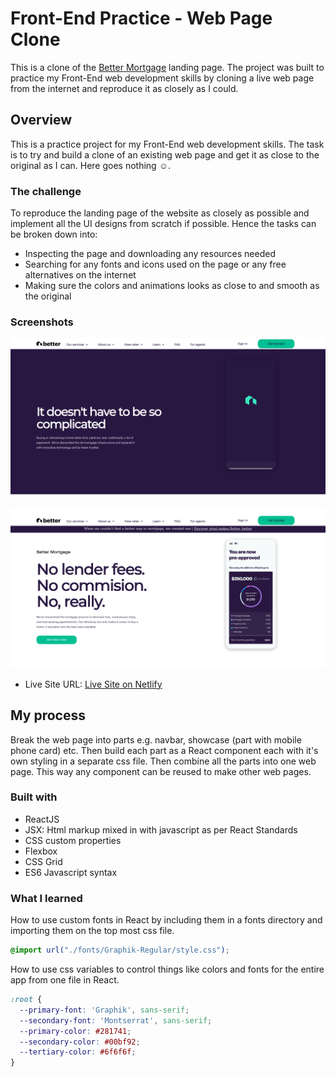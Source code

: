 # Front-End Practice - Web Page Clone

This is a clone of the [Better Mortgage](https://better.com/) landing page. The project was built to practice my Front-End web development skills by cloning a live web page from the internet and reproduce it as closely as I could. 


## Overview

This is a practice project for my Front-End web development skills. The task is to try and build a clone of an existing web page and get it as close to the original as I can. Here goes nothing ☺.

### The challenge

To reproduce the landing page of the website as closely as possible and implement all the UI designs from scratch if possible. Hence the tasks can be broken down into:
- Inspecting the page and downloading any resources needed
- Searching for any fonts and icons used on the page or any free alternatives on the internet
- Making sure the colors and animations looks as close to and smooth as the original

### Screenshots

![](./screenshots/screenshot.png)


![](./screenshots/screenshot1.png)


- Live Site URL: [Live Site on Netlify](https://wandonium-mortgage.netlify.app/)

## My process

Break the web page into parts e.g. navbar, showcase (part with mobile phone card) etc. Then build each part as a React component each with it's own styling in a separate css file. Then combine all the parts into one web page. This way any component can be reused to make other web pages.

### Built with

- ReactJS
- JSX: Html markup mixed in with javascript as per React Standards
- CSS custom properties
- Flexbox
- CSS Grid
- ES6 Javascript syntax


### What I learned

How to use custom fonts in React by including them in a fonts directory and importing them on the top most css file.

```css
@import url("./fonts/Graphik-Regular/style.css");
```

How to use css variables to control things like colors and fonts for the entire app from one file in React.

```css
:root {
  --primary-font: 'Graphik', sans-serif;
  --secondary-font: 'Montserrat', sans-serif;
  --primary-color: #281741;
  --secondary-color: #00bf92;
  --tertiary-color: #6f6f6f;
}
```


